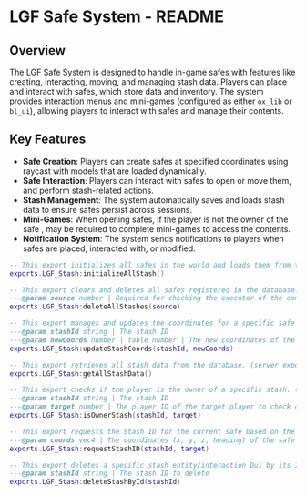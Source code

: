 # LGF Safe System - README

## Overview

The LGF Safe System is designed to handle in-game safes with features like creating, interacting, moving, and managing stash data. Players can place and interact with safes, which store data and inventory. The system provides interaction menus and mini-games (configured as either `ox_lib` or `bl_ui`), allowing players to interact with safes and manage their contents.

## Key Features

- **Safe Creation**: Players can create safes at specified coordinates using raycast with models that are loaded dynamically.
- **Safe Interaction**: Players can interact with safes to open or move them, and perform stash-related actions.
- **Stash Management**: The system automatically saves and loads stash data to ensure safes persist across sessions.
- **Mini-Games**: When opening safes, if the player is not the owner of the safe , may be required to complete mini-games to access the contents.
- **Notification System**: The system sends notifications to players when safes are placed, interacted with, or modified.

```lua
-- This export initializes all safes in the world and loads them from the server. (client exports)
exports.LGF_Stash:initializeAllStash()

-- This export clears and deletes all safes registered in the database. (server exports)
---@param source number | Required for checking the executor of the command to prevent exploit
exports.LGF_Stash:deleteAllStashes(source)

-- This export manages and updates the coordinates for a specific safe entity. (server exports)
---@param stashId string | The stash ID
---@param newCoords number | table number | The new coordinates of the safe entity
exports.LGF_Stash:updateStashCoords(stashId, newCoords)

-- This export retrieves all stash data from the database. (server exports)
exports.LGF_Stash:getAllStashData()

-- This export checks if the player is the owner of a specific stash. (server exports)
---@param stashId string | The stash ID
---@param target number | The player ID of the target player to check ownership for
exports.LGF_Stash:isOwnerStash(stashId, target)

-- This export requests the Stash ID for the current safe based on the provided coordinates. (server exports)
---@param coords vec4 | The coordinates (x, y, z, heading) of the safe entity
exports.LGF_Stash:requestStashID(stashId, target)

-- This export deletes a specific stash entity/interaction Dui by its ID. (server exports)
---@param stashId string | The stash ID to delete
exports.LGF_Stash:deleteStashById(stashId)
```

